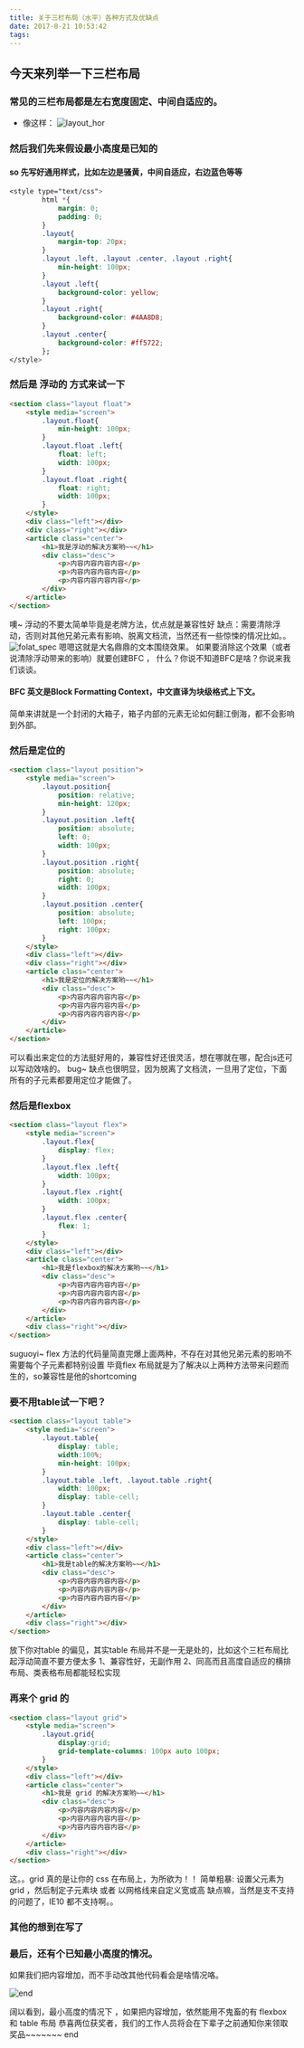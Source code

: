 ```yaml
---
title: 关于三栏布局（水平）各种方式及优缺点
date: 2017-8-21 10:53:42
tags:
---
```

## 今天来列举一下三栏布局
<!-- more -->
### 常见的三栏布局都是左右宽度固定、中间自适应的。
* 像这样：
    ![layout_hor](layout_hor.png)

### 然后我们先来假设最小高度是已知的
#### so 先写好通用样式，比如左边是骚黄，中间自适应，右边蓝色等等
```css
<style type="text/css">
        html *{
            margin: 0;
            padding: 0;
        }
        .layout{
            margin-top: 20px;
        }
        .layout .left, .layout .center, .layout .right{
            min-height: 100px;
        }
        .layout .left{
            background-color: yellow;
        }
        .layout .right{
            background-color: #4AA8D8;
        }
        .layout .center{
            background-color: #ff5722;
        };
</style>
```
### 然后是 浮动的 方式来试一下
```html
<section class="layout float">
    <style media="screen">
        .layout.float{
            min-height: 100px;
        }
        .layout.float .left{
            float: left;
            width: 100px;
        }
        .layout.float .right{
            float: right;
            width: 100px;
        }
    </style>
    <div class="left"></div>
    <div class="right"></div>
    <article class="center">
        <h1>我是浮动的解决方案哟~~</h1>
        <div class="desc">
            <p>内容内容内容内容</p>
            <p>内容内容内容内容</p>
            <p>内容内容内容内容</p>
        </div>
    </article>
</section>
```
噢~ 浮动的不要太简单毕竟是老牌方法，优点就是兼容性好
缺点：需要清除浮动，否则对其他兄弟元素有影响、脱离文档流，当然还有一些惊悚的情况比如。。
  ![folat_spec](layout_float_sepc.png)
嗯嗯这就是大名鼎鼎的文本围绕效果。
如果要消除这个效果（或者说清除浮动带来的影响）就要创建BFC ，
什么？你说不知道BFC是啥？你说来我们谈谈。
#### BFC 英文是Block Formatting Context，中文直译为块级格式上下文。
简单来讲就是一个封闭的大箱子，箱子内部的元素无论如何翻江倒海，都不会影响到外部。

### 然后是定位的
```html
<section class="layout position">
    <style media="screen">
        .layout.position{
            position: relative;
            min-height: 120px;
        }
        .layout.position .left{
            position: absolute;
            left: 0;
            width: 100px;
        }
        .layout.position .right{
            position: absolute;
            right: 0;
            width: 100px;
        }
        .layout.position .center{
            position: absolute;
            left: 100px;
            right: 100px;
        }
    </style>
    <div class="left"></div>
    <div class="right"></div>
    <article class="center">
        <h1>我是定位的解决方案哟~~</h1>
        <div class="desc">
            <p>内容内容内容内容</p>
            <p>内容内容内容内容</p>
            <p>内容内容内容内容</p>
        </div>
    </article>
</section>
```
可以看出来定位的方法挺好用的，兼容性好还很灵活，想在哪就在哪，配合js还可以写动效啥的。
bug~ 缺点也很明显，因为脱离了文档流，一旦用了定位，下面所有的子元素都要用定位才能做了。

### 然后是flexbox
```html
<section class="layout flex">
    <style media="screen">
        .layout.flex{
            display: flex;
        }
        .layout.flex .left{
            width: 100px;
        }
        .layout.flex .right{
            width: 100px;
        }
        .layout.flex .center{
            flex: 1;
        }
    </style>
    <div class="left"></div>
    <article class="center">
        <h1>我是flexbox的解决方案哟~~</h1>
        <div class="desc">
            <p>内容内容内容内容</p>
            <p>内容内容内容内容</p>
            <p>内容内容内容内容</p>
        </div>
    </article>
    <div class="right"></div>
</section>
```
suguoyi~ flex 方法的代码量简直完爆上面两种，不存在对其他兄弟元素的影响不需要每个子元素都特别设置
毕竟flex 布局就是为了解决以上两种方法带来问题而生的，so兼容性是他的shortcoming

### 要不用table试一下吧？
```html
<section class="layout table">
    <style media="screen">
        .layout.table{
            display: table;
            width:100%;
            min-height: 100px;
        }
        .layout.table .left, .layout.table .right{
            width: 100px;
            display: table-cell;
        }
        .layout.table .center{
            display: table-cell;
        }
    </style>
    <div class="left"></div>
    <article class="center">
        <h1>我是table的解决方案哟~~</h1>
        <div class="desc">
            <p>内容内容内容内容</p>
            <p>内容内容内容内容</p>
            <p>内容内容内容内容</p>
        </div>
    </article>
    <div class="right"></div>
</section>
```
放下你对table 的偏见，其实table 布局并不是一无是处的，比如这个三栏布局比起浮动简直不要方便太多
1、兼容性好，无副作用
2、同高而且高度自适应的横排布局、类表格布局都能轻松实现

### 再来个 grid 的
```html
<section class="layout grid">
    <style media="screen">
        .layout.grid{
            display:grid;
            grid-template-columns: 100px auto 100px;
        }
    </style>
    <div class="left"></div>
    <article class="center">
        <h1>我是 grid 的解决方案哟~~</h1>
        <div class="desc">
            <p>内容内容内容内容</p>
            <p>内容内容内容内容</p>
            <p>内容内容内容内容</p>
        </div>
    </article>
    <div class="right"></div>
</section>
```
这。。grid 真的是让你的 css 在布局上，为所欲为！！
简单粗暴: 设置父元素为 grid ，然后制定子元素块 或者 以网格线来自定义宽或高
缺点嘛，当然是支不支持的问题了，IE10 都不支持啊。。

### 其他的想到在写了

### 最后，还有个已知最小高度的情况。
如果我们把内容增加，而不手动改其他代码看会是啥情况咯。

![end](layout_end.png)

阔以看到，最小高度的情况下 ，如果把内容增加，依然能用不鬼畜的有 flexbox 和 table 布局
恭喜两位获奖者，我们的工作人员将会在下辈子之前通知你来领取奖品~~~~~~~
end 
